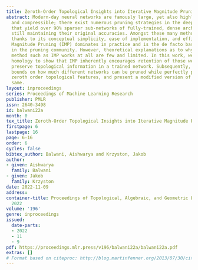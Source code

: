 ```yaml
---
title: Zeroth-Order Topological Insights into Iterative Magnitude Pruning
abstract: Modern-day neural networks are famously large, yet also highly redundant
  and compressible; there exist numerous pruning strategies in the deep learning literature
  that yield over 90% sparser sub-networks of fully-trained, dense architectures while
  still maintaining their original accuracies. Amongst these many methods though –
  thanks to its conceptual simplicity, ease of implementation, and efficacy – Iterative
  Magnitude Pruning (IMP) dominates in practice and is the de facto baseline to beat
  in the pruning community. However, theoretical explanations as to why a simplistic
  method such as IMP works at all are few and limited. In this work, we leverage persistent
  homology to show that IMP inherently encourages retention of those weights which
  preserve topological information in a trained network. Subsequently, we also provide
  bounds on how much different networks can be pruned while perfectly preserving their
  zeroth order topological features, and present a modified version of IMP to do the
  same.
layout: inproceedings
series: Proceedings of Machine Learning Research
publisher: PMLR
issn: 2640-3498
id: balwani22a
month: 0
tex_title: Zeroth-Order Topological Insights into Iterative Magnitude Pruning
firstpage: 6
lastpage: 16
page: 6-16
order: 6
cycles: false
bibtex_author: Balwani, Aishwarya and Krzyston, Jakob
author:
- given: Aishwarya
  family: Balwani
- given: Jakob
  family: Krzyston
date: 2022-11-09
address:
container-title: Proceedings of Topological, Algebraic, and Geometric Learning Workshops
  2022
volume: '196'
genre: inproceedings
issued:
  date-parts:
  - 2022
  - 11
  - 9
pdf: https://proceedings.mlr.press/v196/balwani22a/balwani22a.pdf
extras: []
# Format based on citeproc: http://blog.martinfenner.org/2013/07/30/citeproc-yaml-for-bibliographies/
---
```


